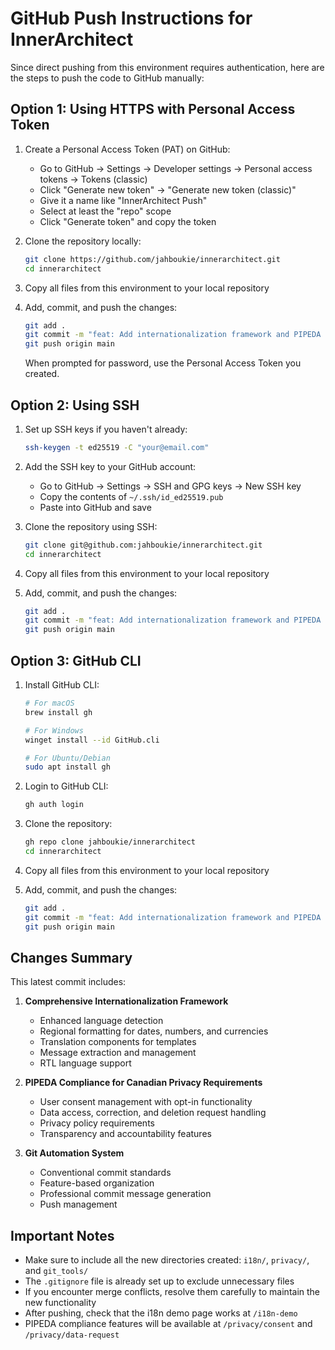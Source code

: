 # GitHub Push Instructions for InnerArchitect

Since direct pushing from this environment requires authentication, here are the steps to push the code to GitHub manually:

## Option 1: Using HTTPS with Personal Access Token

1. Create a Personal Access Token (PAT) on GitHub:
   - Go to GitHub → Settings → Developer settings → Personal access tokens → Tokens (classic)
   - Click "Generate new token" → "Generate new token (classic)"
   - Give it a name like "InnerArchitect Push"
   - Select at least the "repo" scope
   - Click "Generate token" and copy the token

2. Clone the repository locally:
   ```bash
   git clone https://github.com/jahboukie/innerarchitect.git
   cd innerarchitect
   ```

3. Copy all files from this environment to your local repository

4. Add, commit, and push the changes:
   ```bash
   git add .
   git commit -m "feat: Add internationalization framework and PIPEDA compliance"
   git push origin main
   ```
   When prompted for password, use the Personal Access Token you created.

## Option 2: Using SSH

1. Set up SSH keys if you haven't already:
   ```bash
   ssh-keygen -t ed25519 -C "your@email.com"
   ```

2. Add the SSH key to your GitHub account:
   - Go to GitHub → Settings → SSH and GPG keys → New SSH key
   - Copy the contents of `~/.ssh/id_ed25519.pub`
   - Paste into GitHub and save

3. Clone the repository using SSH:
   ```bash
   git clone git@github.com:jahboukie/innerarchitect.git
   cd innerarchitect
   ```

4. Copy all files from this environment to your local repository

5. Add, commit, and push the changes:
   ```bash
   git add .
   git commit -m "feat: Add internationalization framework and PIPEDA compliance"
   git push origin main
   ```

## Option 3: GitHub CLI

1. Install GitHub CLI:
   ```bash
   # For macOS
   brew install gh
   
   # For Windows
   winget install --id GitHub.cli
   
   # For Ubuntu/Debian
   sudo apt install gh
   ```

2. Login to GitHub CLI:
   ```bash
   gh auth login
   ```

3. Clone the repository:
   ```bash
   gh repo clone jahboukie/innerarchitect
   cd innerarchitect
   ```

4. Copy all files from this environment to your local repository

5. Add, commit, and push the changes:
   ```bash
   git add .
   git commit -m "feat: Add internationalization framework and PIPEDA compliance"
   git push origin main
   ```

## Changes Summary

This latest commit includes:

1. **Comprehensive Internationalization Framework**
   - Enhanced language detection
   - Regional formatting for dates, numbers, and currencies
   - Translation components for templates
   - Message extraction and management
   - RTL language support

2. **PIPEDA Compliance for Canadian Privacy Requirements**
   - User consent management with opt-in functionality
   - Data access, correction, and deletion request handling
   - Privacy policy requirements
   - Transparency and accountability features

3. **Git Automation System**
   - Conventional commit standards
   - Feature-based organization
   - Professional commit message generation
   - Push management

## Important Notes

- Make sure to include all the new directories created: `i18n/`, `privacy/`, and `git_tools/`
- The `.gitignore` file is already set up to exclude unnecessary files
- If you encounter merge conflicts, resolve them carefully to maintain the new functionality
- After pushing, check that the i18n demo page works at `/i18n-demo`
- PIPEDA compliance features will be available at `/privacy/consent` and `/privacy/data-request`